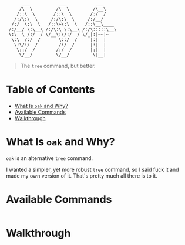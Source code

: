           ___           ___           ___
         /\  \         /\  \         /\__\
        /::\  \       /::\  \       /:/  /
       /:/\:\  \     /:/\:\  \     /:/__/
      /:/  \:\  \   /::\~\:\  \   /::\__\____
     /:/__/ \:\__\ /:/\:\ \:\__\ /:/\:::::\__\
     \:\  \ /:/  / \/__\:\/:/  / \/_|:|~~|~
      \:\  /:/  /       \::/  /     |:|  |
       \:\/:/  /        /:/  /      |:|  |
        \::/  /        /:/  /       |:|  |
         \/__/         \/__/         \|__|

> The `tree` command, but better.

# Table of Contents

* [What Is `oak` and Why?](#what-is-oak)
* [Available Commands](#available-commands)
* [Walkthrough](#walkthrough)

# What Is `oak` and Why?

`oak` is an alternative `tree` command.

I wanted a simpler, yet more robust `tree` command, so I said fuck it and made my own version of it. That's pretty much all there is to it.

# Available Commands

```
```

# Walkthrough



